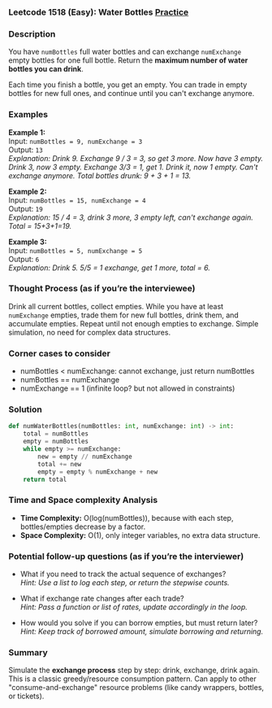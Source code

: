 ### Leetcode 1518 (Easy): Water Bottles [Practice](https://leetcode.com/problems/water-bottles)

### Description  
You have `numBottles` full water bottles and can exchange `numExchange` empty bottles for one full bottle. Return the **maximum number of water bottles you can drink**.

Each time you finish a bottle, you get an empty. You can trade in empty bottles for new full ones, and continue until you can't exchange anymore.

### Examples  

**Example 1:**  
Input: `numBottles = 9, numExchange = 3`  
Output: `13`  
*Explanation: Drink 9. Exchange 9 / 3 = 3, so get 3 more. Now have 3 empty. Drink 3, now 3 empty. Exchange 3/3 = 1, get 1. Drink it, now 1 empty. Can't exchange anymore. Total bottles drunk: 9 + 3 + 1 = 13.*

**Example 2:**  
Input: `numBottles = 15, numExchange = 4`  
Output: `19`  
*Explanation: 15 / 4 = 3, drink 3 more, 3 empty left, can't exchange again. Total = 15+3+1=19.*

**Example 3:**  
Input: `numBottles = 5, numExchange = 5`  
Output: `6`  
*Explanation: Drink 5. 5/5 = 1 exchange, get 1 more, total = 6.*

### Thought Process (as if you’re the interviewee)  
Drink all current bottles, collect empties. While you have at least `numExchange` empties, trade them for new full bottles, drink them, and accumulate empties. Repeat until not enough empties to exchange. Simple simulation, no need for complex data structures.

### Corner cases to consider  
- numBottles < numExchange: cannot exchange, just return numBottles
- numBottles == numExchange
- numExchange == 1 (infinite loop? but not allowed in constraints)

### Solution

```python
def numWaterBottles(numBottles: int, numExchange: int) -> int:
    total = numBottles
    empty = numBottles
    while empty >= numExchange:
        new = empty // numExchange
        total += new
        empty = empty % numExchange + new
    return total
```

### Time and Space complexity Analysis  
- **Time Complexity:** O(log(numBottles)), because with each step, bottles/empties decrease by a factor.
- **Space Complexity:** O(1), only integer variables, no extra data structure.

### Potential follow-up questions (as if you’re the interviewer)  
- What if you need to track the actual sequence of exchanges?  
  *Hint: Use a list to log each step, or return the stepwise counts.*

- What if exchange rate changes after each trade?  
  *Hint: Pass a function or list of rates, update accordingly in the loop.*

- How would you solve if you can borrow empties, but must return later?  
  *Hint: Keep track of borrowed amount, simulate borrowing and returning.*

### Summary
Simulate the **exchange process** step by step: drink, exchange, drink again. This is a classic greedy/resource consumption pattern. Can apply to other "consume-and-exchange" resource problems (like candy wrappers, bottles, or tickets).
